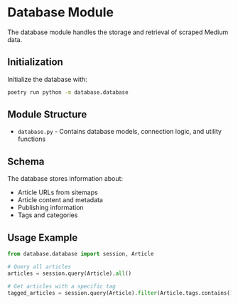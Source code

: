 # Database Module

The database module handles the storage and retrieval of scraped Medium data.

## Initialization

Initialize the database with:

```bash
poetry run python -m database.database
```

## Module Structure

- `database.py` - Contains database models, connection logic, and utility functions

## Schema

The database stores information about:

- Article URLs from sitemaps
- Article content and metadata
- Publishing information
- Tags and categories

## Usage Example

```python
from database.database import session, Article

# Query all articles
articles = session.query(Article).all()

# Get articles with a specific tag
tagged_articles = session.query(Article).filter(Article.tags.contains(['programming'])).all()
```